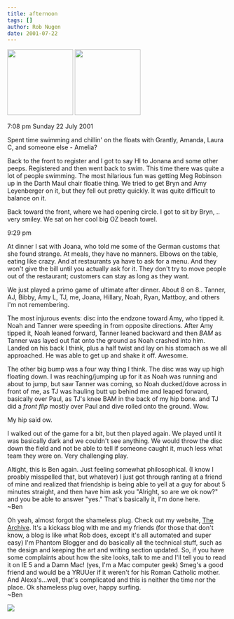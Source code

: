 ```yaml
---
title: afternoon
tags: []
author: Rob Nugen
date: 2001-07-22
---
```


<a href="/images/YRUU/SWUUSI2001/HillyChez1.jpg"><img
src="/images/YRUU/SWUUSI2001/HillyChez1.jpg" width=150></a>
<a href="/images/YRUU/SWUUSI2001/HillyChez2.jpg"><img
src="/images/YRUU/SWUUSI2001/HillyChez2.jpg" width=150></a>

<p class=date>7:08 pm Sunday 22 July 2001</p>

<p>Spent time swimming and chillin' on the floats with
Grantly, Amanda, Laura C, and someone else -
Amelia?</p>

<p>Back to the front to register and I got to say HI
to Jonana and some other peeps.  Registered and then
went back to swim.  This time there was quite a lot of
people swimming.  The most hilarious fun was getting
Meg Robinson up in the Darth Maul chair floatie thing.
 We tried to get Bryn and Amy Leyenberger on it, but
they fell out pretty quickly. It was quite difficult
to balance on it.</p>

<p>Back toward the front, where we had opening circle.
 I got to sit by Bryn, .. very smiley.  We sat on her
cool big OZ beach towel.</p>

<p class=date>9:29 pm</p>

<p>At dinner I sat with Joana, who told me some of the
German customs that she found strange.  At meals, they
have no manners.  Elbows on the table, eating like
crazy.  And at restaurants ya have to ask for a menu. 
And they won't give the bill until you actually ask
for it.  They don't try to move people out of the
restaurant; customers can stay as long as they
want.</p>

<p>We just played a primo game of ultimate after
dinner.  About 8 on 8..  Tanner, AJ, Bibby, Amy L, TJ,
me, Joana, Hillary, Noah, Ryan, Mattboy, and others
I'm not remembering.</p>

<p>The most injurous events:  disc into the endzone
toward Amy, who tipped it.  Noah and Tanner were
speeding in from opposite directions.  After Amy
tipped it, Noah leaned forward, Tanner leaned backward
and then <em>BAM</em> as Tanner was layed out flat
onto the ground as Noah crashed into him.  Landed on
his back I think, plus a half twist and lay on his
stomach as we all approached.  He was able to get up
and shake it off.  Awesome.</p>

<p>The other big bump was a four way thing I think. 
The disc was way up high floating down.  I was
reaching/jumping up for it as Noah was running and
about to jump, but saw Tanner was coming, so Noah
ducked/dove across in front of me, as TJ was hauling
butt up behind me and leaped forward, basically over
Paul, as TJ's knee BAM in the back of my hip bone. and
TJ did a <em>front flip</em> mostly over Paul and dive
rolled onto the ground.  Wow.</p>

<p>My hip said ow.</p>

<p>I walked out of the game for a bit, but then played
again.  We played until it was basically dark and we
couldn't see anything.  We would throw the disc down
the field and not be able to tell if someone caught
it, much less what team they were on.  Very
challenging play.</p>

<P>Altight, this is Ben again. Just feeling somewhat
philosophical. (I know I proably misspelled that, but
whatever) I just got through ranting at a friend of
mine and realized that friendship is being able to
yell at a guy for about 5 minutes straight, and then
have him ask you "Alright, so are we ok now?" and you
be able to answer "yes." That's basically it, I'm done
here.
<BR>~Ben</P> 

<P>Oh yeah, almost forgot the shameless plug. Check
out my website, <A
HREF="https://thearchive.hypermart.net">The
Archive</A>. It's a kickass blog with me and my
friends (for those that don't know, a blog is like
what Rob does, except it's all automated and super
easy) I'm Phantom Blogger and do basically all the
technical stuff, such as the design and keeping the
art and writing section updated. So, if you have some
complaints about how the site looks, talk to me and
I'll tell you to read it on IE 5 and a Damn Mac! (yes,
I'm a Mac computer geek) Smeg's a good friend and
would be a YRUUer if it weren't for his Roman Catholic
mother. And Alexa's...well, that's complicated and
this is neither the time nor the place.  Ok shameless
plug over, happy surfing.
<BR>~Ben</P>

<p><img src="/images/rob/wL-ROB.gif"/></p>
